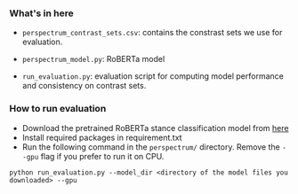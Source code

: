 ### What's in here
- `perspectrum_contrast_sets.csv`: contains the constrast sets we use for evaluation.

- `perspectrum_model.py`: RoBERTa model
- `run_evaluation.py`: evaluation script for computing model performance and consistency on contrast sets.


### How to run evaluation
- Download the pretrained RoBERTa stance classification model from [here](https://drive.google.com/drive/folders/1etmXIYisMU5B9D6UoKaYK6bCgsD3cXlL?usp=sharing)
- Install required packages in requirement.txt
- Run the following command in the `perspectrum/` directory. Remove the `--gpu` flag if you prefer to run it on CPU. 
```
python run_evaluation.py --model_dir <directory of the model files you downloaded> --gpu 
```
 
